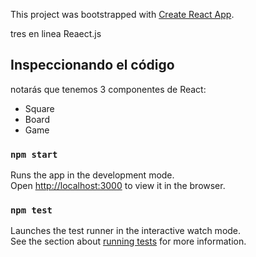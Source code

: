 This project was bootstrapped with [Create React App](https://github.com/facebook/create-react-app).

tres en linea Reaect.js

## Inspeccionando el código

notarás que tenemos 3 componentes de React:

- Square
- Board
- Game


### `npm start`

Runs the app in the development mode.<br>
Open [http://localhost:3000](http://localhost:3000) to view it in the browser.


### `npm test`

Launches the test runner in the interactive watch mode.<br>
See the section about [running tests](https://facebook.github.io/create-react-app/docs/running-tests) for more information.
